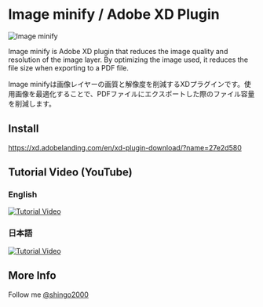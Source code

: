 # Image minify / Adobe XD Plugin

![Image minify](https://user-images.githubusercontent.com/340380/70362241-970d2100-18c7-11ea-911e-c39c81ccf015.png)

Image minify is Adobe XD plugin that reduces the image quality and resolution of the image layer. By optimizing the image used, it reduces the file size when exporting to a PDF file.

Image minifyは画像レイヤーの画質と解像度を削減するXDプラグインです。使用画像を最適化することで、PDFファイルにエクスポートした際のファイル容量を削減します。

## Install

https://xd.adobelanding.com/en/xd-plugin-download/?name=27e2d580

## Tutorial Video (YouTube)

### English

[![Tutorial Video](https://img.youtube.com/vi/FuTgZal0fXs/0.jpg)](https://www.youtube.com/watch?v=FuTgZal0fXs)

### 日本語

[![Tutorial Video](https://img.youtube.com/vi/cdWWiFQPk8I/0.jpg)](https://www.youtube.com/watch?v=cdWWiFQPk8I)

## More Info

Follow me [@shingo2000](https://twitter.com/shingo2000)
